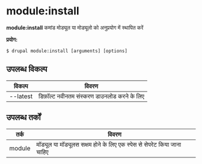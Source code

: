 # module:install
**module:install** कमांड मोड्यूल या मोड्यूलो को अनुप्रयोग में स्थापित करें

**प्रयोग:**
```
$ drupal module:install [arguments] [options] 
```

## उपलब्ध विकल्प
विकल्प | विवरण
-------|-------------
--latest | डिफ़ॉल्ट नवीनतम संस्करण डाउनलोड करने के लिए

## उपलब्ध तर्कों
तर्क | विवरण
---------|-------------
module | मॉड्यूल या मॉड्यूलस सक्षम होने के लिए एक स्पेस से सेपरेट किया जाना चाहिए
